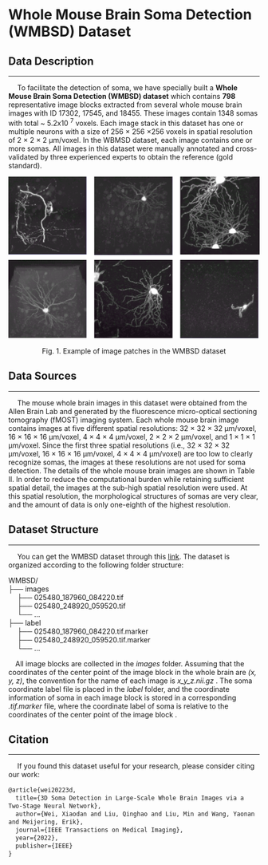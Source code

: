 # Whole Mouse Brain Soma Detection (WMBSD) Dataset 

## Data Description
--------------
&emsp; To facilitate the detection of soma, we have specially built a **Whole Mouse Brain Soma Detection  (WMBSD) dataset** which contains **798** representative image blocks extracted from several whole mouse brain images with ID 17302, 17545, and 18455. These images contain 1348 somas with total ~ 5.2x10 <sup>7</sup> voxels. Each image stack in this dataset has one or multiple neurons with a size of 256 × 256 ×256 voxels in spatial resolution of 2 × 2 × 2 μm/voxel. In the WBMSD dataset, each image contains one or more somas. All images in this dataset were manually annotated and cross-validated by three experienced experts to obtain the reference (gold standard).

![](https://github.com/liuqinghao2018/WholeMouseBrainSomaDetectionDataset/blob/main/Pasted%20image%2020220714215537.png)  
<div align='center' >Fig. 1. Example of image patches in the WMBSD dataset</div>


## Data Sources
--------------
&emsp; The mouse whole brain images in this dataset were obtained from the Allen Brain Lab and generated by the fluorescence micro-optical sectioning tomography (fMOST) imaging system. Each whole mouse brain image contains images at five different spatial resolutions: 32 × 32 × 32 μm/voxel, 16 × 16 × 16 μm/voxel, 4 × 4 × 4 μm/voxel, 2 × 2 × 2 μm/voxel, and 1 × 1 × 1 μm/voxel. Since the first three spatial resolutions (i.e., 32 × 32 × 32 μm/voxel, 16 × 16 × 16 μm/voxel, 4 × 4 × 4 μm/voxel) are too low to clearly recognize somas, the images at these resolutions are not used for soma detection. The details of the whole mouse brain images are shown in Table II. In order to reduce the computational burden while retaining sufficient spatial detail, the images at the sub-high spatial resolution were used. At this spatial resolution, the morphological structures of somas are very clear, and the amount of data is only one-eighth of the highest resolution.


## Dataset Structure
--------------
&emsp; You can get the WMBSD dataset through this [link](https://drive.google.com/drive/folders/1_bl_nuiPoXsPaolsxjwhzqXAJCIzOfaX?usp=sharing). The dataset is organized according to the following folder structure:  

WMBSD/  
├── images  
&emsp; ├── 025480_187960_084220.tif    
&emsp; ├── 025480_248920_059520.tif  
&emsp; └── ...    
├── label  
&emsp; ├── 025480_187960_084220.tif.marker  
&emsp; ├── 025480_248920_059520.tif.marker  
&emsp; └── ...    

&emsp;All image blocks are collected in the _images_ folder. Assuming that the coordinates of the center point of the image block in the whole brain are _(x, y, z)_, the convention for the name of each image is _x_y_z.nii.gz_ . The soma coordinate label file is placed in the _label_ folder, and the coordinate information of soma in each image block is stored in a corresponding _.tif.marker_ file, where the coordinate label of soma is relative to the coordinates of the center point of the image block .



## Citation
--------------
&emsp; If you found this dataset useful for your research, please consider citing our work:
```
@article{wei20223d,
  title={3D Soma Detection in Large-Scale Whole Brain Images via a Two-Stage Neural Network},
  author={Wei, Xiaodan and Liu, Qinghao and Liu, Min and Wang, Yaonan and Meijering, Erik},
  journal={IEEE Transactions on Medical Imaging},
  year={2022},
  publisher={IEEE}
}
```
